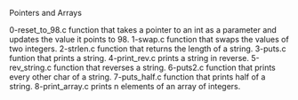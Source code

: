 Pointers and Arrays


0-reset_to_98.c function that takes a pointer to an int as a parameter and updates the value it points to 98.
1-swap.c function that swaps the values of two integers.
2-strlen.c function that returns the length of a string.
3-puts.c funtion that prints a string.
4-print_rev.c prints a string in reverse.
5-rev_string.c function that reverses a string.
6-puts2.c function that prints every other char of a string.
7-puts_half.c function that prints half of a string.
8-print_array.c prints n elements of an array of integers.
